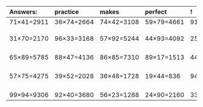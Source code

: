 | Answers: | practice | makes | perfect | ! |
| :--- | :--- | :--- | :--- | :--- |
| 71×41=2911 | 36×74=2664 | 74×42=3108 | 59×79=4661 | 91×72=6552 | 
|   |   |   |   |   | 
|   |   |   |   |   | 
|   |   |   |   |   | 
| 31×70=2170 | 96×33=3168 | 57×92=5244 | 44×93=4092 | 25×13=325 | 
|   |   |   |   |   | 
|   |   |   |   |   | 
|   |   |   |   |   | 
|   |   |   |   |   | 
| 65×89=5785 | 88×47=4136 | 86×85=7310 | 89×17=1513 | 44×52=2288 | 
|   |   |   |   |   | 
|   |   |   |   |   | 
|   |   |   |   |   | 
|   |   |   |   |   | 
| 57×75=4275 | 39×52=2028 | 36×48=1728 | 19×44=836 | 94×86=8084 | 
|   |   |   |   |   | 
|   |   |   |   |   | 
|   |   |   |   |   | 
|   |   |   |   |   | 
| 99×94=9306 | 92×40=3680 | 56×23=1288 | 24×90=2160 | 33×11=363 | 
